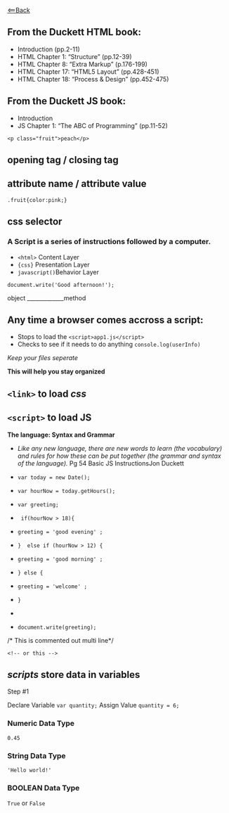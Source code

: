 [<==Back](README.md)


## From the Duckett HTML book:

   - Introduction (pp.2-11)
   - HTML Chapter 1: “Structure” (pp.12-39)
   - HTML Chapter 8: “Extra Markup” (p.176-199)
   - HTML Chapter 17: “HTML5 Layout” (pp.428-451)
   - HTML Chapter 18: “Process & Design” (pp.452-475)

## From the Duckett JS book:

   - Introduction
   - JS Chapter 1: “The ABC of Programming” (pp.11-52)


`<p class="fruit">peach</p>`

## opening tag / closing tag

## attribute name / attribute value





`.fruit{color:pink;}` 
 ## css selector

### A Script is a series of instructions followed by a computer.

- `<html>` Content Layer   
- `{css}` Presentation Layer 
- `javascript()`Behavior Layer

`document.write('Good afternoon!');`

object _____________method

## Any time a browser comes accross a script:
- Stops to load the `<script>app1.js</script>`
- Checks to see if it needs to do anything `console.log(userInfo)`


*Keep your files seperate*

**This will help you stay organized**

## `<link>` to load *css*
## `<script>` to load **JS**

**The language: Syntax and Grammar**
- *Like any new language, there are new words to learn (the vocabulary) and rules for how these can be put together (the grammar and syntax of the language).* Pg 54 Basic JS InstructionsJon Duckett


- `var today = new Date();`
- `var hourNow = today.getHours();`
- `var greeting;`

- ` if(hourNow > 18){`
-  `greeting = 'good evening' ;`
- `}  else if (hourNow > 12) {`
-   `greeting = 'good morning' ;`
- `} else {`
-  `greeting = 'welcome' ;`
- `}`
- 
- `document.write(greeting);`

/* This is commented out multi line*/

`<!-- or this -->`

## *scripts* store data in **variables**

Step #1

Declare Variable
`var quantity;`
Assign Value
`quantity = 6;`


### Numeric Data Type
`0.45`
### String Data Type
`'Hello world!'`
### BOOLEAN Data Type
`True` or `False`


